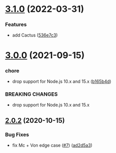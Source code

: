 # [3.1.0](https://github.com/Trott/cumberbatch-name/compare/v3.0.0...v3.1.0) (2022-03-31)


### Features

* add Cactus ([536e7c3](https://github.com/Trott/cumberbatch-name/commit/536e7c348aae767d96689f76969cc194cc72da3a))

# [3.0.0](https://github.com/Trott/cumberbatch-name/compare/v2.0.2...v3.0.0) (2021-09-15)


### chore

* drop support for Node.js 10.x and 15.x ([b165b4d](https://github.com/Trott/cumberbatch-name/commit/b165b4d36f84fbcce093f6c5c20b314586533152))


### BREAKING CHANGES

* drop support for Node.js 10.x and 15.x

## [2.0.2](https://github.com/Trott/cumberbatch-name/compare/v2.0.1...v2.0.2) (2020-10-15)


### Bug Fixes

* fix Mc + Von edge case ([#7](https://github.com/Trott/cumberbatch-name/issues/7)) ([ad2d5a3](https://github.com/Trott/cumberbatch-name/commit/ad2d5a349b932c59fbb12b443fe56b906e8d3145))
